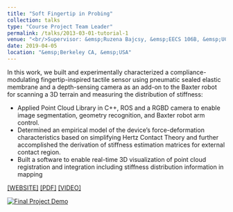 ```yaml
---
title: "Soft Fingertip in Probing"
collection: talks
type: "Course Project Team Leader"
permalink: /talks/2013-03-01-tutorial-1
venue: "<br/>Supervisor: &emsp;Ruzena Bajcsy, &emsp;EECS 106B, &emsp;UC Berkeley&emsp;"
date: 2019-04-05
location: "&emsp;Berkeley CA, &emsp;USA"
---
```


In this work, we built and experimentally characterized a compliance-modulating fingertip-inspired tactile sensor using pneumatic sealed elastic membrane and a depth-sensing camera as an add-on to the Baxter robot for scanning a 3D terrain and measuring the distribution of stiffness:
* Applied Point Cloud Library in C++, ROS and a RGBD camera to enable image segmentation, geometry recognition, and Baxter robot arm control.
* Determined an empirical model of the device’s force-deformation characteristics based on simplifying Hertz Contact Theory and further accomplished the derivation of stiffness estimation matrices for external contact region.
* Built a software to enable real-time 3D visualization of point cloud registration and integration including stiffness distribution information in mapping
  
  
  
[[WEBSITE]](https://softfingertip.weebly.com) [[PDF]](http://YefanZhou.github.io/files/Soft_Fingertip_in_Probing.pdf) [[VIDEO]](https://www.youtube.com/playlist?list=PLWRI-5Ak19eUrtcS3Qgkj9K5kgUXBeuna)
  
  
[![Final Project Demo](https://res.cloudinary.com/marcomontalbano/image/upload/v1585753741/video_to_markdown/images/youtube--FDzTdQ9oiN0-c05b58ac6eb4c4700831b2b3070cd403.jpg)](https://www.youtube.com/watch?v=FDzTdQ9oiN0&list=PLWRI-5Ak19eUrtcS3Qgkj9K5kgUXBeuna&index=2&t=0s "Final Project Demo")